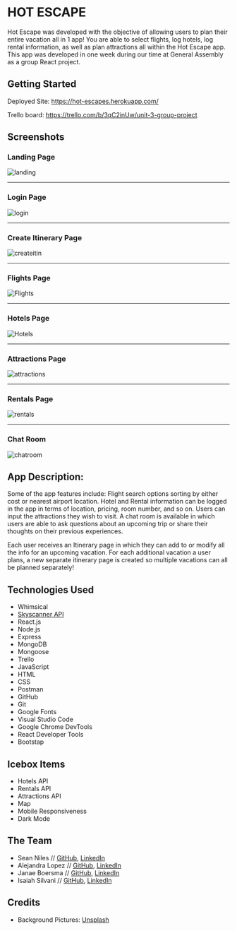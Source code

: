 # HOT ESCAPE

Hot Escape was developed with the objective of allowing users to plan their entire vacation all in 1 app! You are able to select flights, log hotels, log rental information, as well as plan attractions all within the Hot Escape app.
This app was developed in one week during our time at General Assembly as a group React project.

## Getting Started

Deployed Site: https://hot-escapes.herokuapp.com/

Trello board: https://trello.com/b/3qC2inUw/unit-3-group-project

## Screenshots

### Landing Page

![landing](https://i.imgur.com/aPsFn87.png)

***

### Login Page

![login](https://i.imgur.com/JkGAJuC.png)

***

### Create Itinerary Page

![createitin](https://i.imgur.com/fZrX1Qq.png)

***

### Flights Page

![Flights](https://i.imgur.com/Iq7nPIg.png)

***

### Hotels Page

![Hotels](https://i.imgur.com/o03jUyH.png)

***

### Attractions Page

![attractions](https://i.imgur.com/A1vZza4.png)

***

### Rentals Page

![rentals](https://i.imgur.com/zSiniEe.png)

***

### Chat Room

![chatroom](https://i.imgur.com/G67k8n0.png)


## App Description:

Some of the app features include: Flight search options sorting by either cost or nearest airport location. Hotel and Rental information can be logged in the app in terms of location, pricing, room number, and so on. Users can input the attractions they wish to visit. A chat room is available in which users are able to ask questions about an upcoming trip or share their thoughts on their previous experiences. 

Each user receives an Itinerary page in which they can add to or modify all the info for an upcoming vacation. For each additional vacation a user plans, a new separate itinerary page is created so multiple vacations can all be planned separately!


## Technologies Used

- Whimsical
- [Skyscanner API](https://skyscanner.github.io/slate/#api-documentation)
- React.js
- Node.js
- Express
- MongoDB
- Mongoose
- Trello
- JavaScript
- HTML
- CSS
- Postman
- GitHub
- Git
- Google Fonts
- Visual Studio Code
- Google Chrome DevTools
- React Developer Tools
- Bootstap

## Icebox Items

- Hotels API
- Rentals API
- Attractions API
- Map
- Mobile Responsiveness
- Dark Mode


## The Team

- Sean Niles  // [GitHub](https://github.com/snyles), [LinkedIn](https://www.linkedin.com/in/sean-niles/)
- Alejandra Lopez // [GitHub](https://github.com/alejandracampero), [LinkedIn](https://www.linkedin.com/in/alejandralopezcv/)
- Janae Boersma // [GitHub](https://github.com/janae-b), [LinkedIn](https://www.linkedin.com/in/janaeboersma/)
- Isaiah Silvani // [GitHub](https://github.com/isaiahsilvani), [LinkedIn](https://www.linkedin.com/in/isaiah-silvani/)

## Credits

- Background Pictures: [Unsplash](https://unsplash.com/)